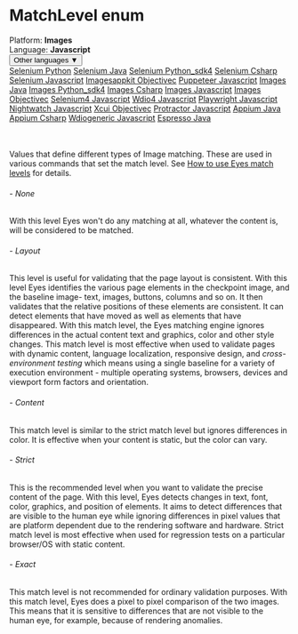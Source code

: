# MatchLevel enum
<div class='platform-bar-container-div'><div class='platform-bar-div'>Platform:  <b> Images</b>
</div><div class='platform-bar-div'>Language: <b>Javascript</b></div><div class='dropdown-button-container-div'><button class='sdk-language-dropdown-button'>Other languages ▼</button><div class='dropdown-content'>
<a href='../../selenium/python/matchlevel'>Selenium Python</a>
<a href='../../selenium/java/matchlevel'>Selenium Java</a>
<a href='../../selenium/python_sdk4/matchlevel'>Selenium Python_sdk4</a>
<a href='../../selenium/csharp/matchlevel'>Selenium Csharp</a>
<a href='../../selenium/javascript/matchlevel'>Selenium Javascript</a>
<a href='../../imagesappkit/objectivec/matchlevel'>Imagesappkit Objectivec</a>
<a href='../../puppeteer/javascript/matchlevel'>Puppeteer Javascript</a>
<a href='../../images/java/matchlevel'>Images Java</a>
<a href='../../images/python_sdk4/matchlevel'>Images Python_sdk4</a>
<a href='../../images/csharp/matchlevel'>Images Csharp</a>
<a href='../../images/javascript/matchlevel'>Images Javascript</a>
<a href='../../images/objectivec/matchlevel'>Images Objectivec</a>
<a href='../../selenium4/javascript/matchlevel'>Selenium4 Javascript</a>
<a href='../../wdio4/javascript/matchlevel'>Wdio4 Javascript</a>
<a href='../../playwright/javascript/matchlevel'>Playwright Javascript</a>
<a href='../../nightwatch/javascript/matchlevel'>Nightwatch Javascript</a>
<a href='../../xcui/objectivec/matchlevel'>Xcui Objectivec</a>
<a href='../../protractor/javascript/matchlevel'>Protractor Javascript</a>
<a href='../../appium/java/matchlevel'>Appium Java</a>
<a href='../../appium/csharp/matchlevel'>Appium Csharp</a>
<a href='../../wdiogeneric/javascript/matchlevel'>Wdiogeneric Javascript</a>
<a href='../../espresso/java/matchlevel'>Espresso Java</a>
</div></div><br /><br /></div>

Values that define different types of Image matching. These are used in various commands that set the match level. See [How to use Eyes match levels](https://applitools.com/docs/common/cmn-eyes-match-levels.html) for details. 
###### - None 
 With this level Eyes won't do any matching at all, whatever the content is, will be considered to be matched. 
 ###### - Layout 
 This level is useful for validating that the page layout is consistent. With this level Eyes identifies the various page elements in the checkpoint image, and the baseline image- text, images, buttons, columns and so on. It then validates that the relative positions of these elements are consistent. It can detect elements that have moved as well as elements that have disappeared. With this match level, the Eyes matching engine ignores differences in the actual content text and graphics, color and other style changes. This match level is most effective when used to validate pages with dynamic content, language localization, responsive design, and _cross-environment testing_ which means using a single baseline for a variety of execution environment - multiple operating systems, browsers, devices and viewport form factors and orientation. 
 ###### - Content 
 This match level is similar to the strict match level but ignores differences in color. It is effective when your content is static, but the color can vary. 
 ###### - Strict 
 This is the recommended level when you want to validate the precise content of the page. With this level, Eyes detects changes in text, font, color, graphics, and position of elements. It aims to detect differences that are visible to the human eye while ignoring differences in pixel values that are platform dependent due to the rendering software and hardware. Strict match level is most effective when used for regression tests on a particular browser/OS with static content. 
 ###### - Exact 
 This match level is not recommended for ordinary validation purposes. With this match level, Eyes does a pixel to pixel comparison of the two images. This means that it is sensitive to differences that are not visible to the human eye, for example, because of rendering anomalies. 
 
